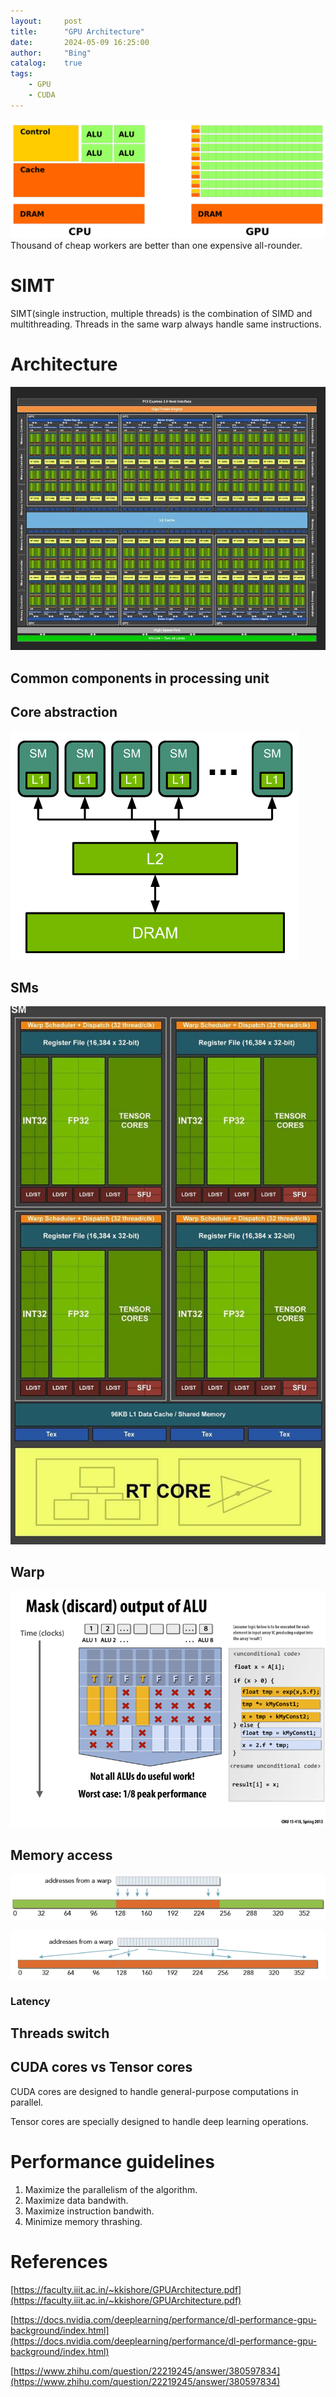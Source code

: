 ```yaml
---
layout:     post
title:      "GPU Architecture"
date:       2024-05-09 16:25:00
author:     "Bing"
catalog:    true
tags:
    - GPU
    - CUDA
---
```


![](/img/post/Cpu-gpu.svg.png "CPU vs GPU")
Thousand of cheap workers are better than one expensive all-rounder.

# SIMT
SIMT(single instruction, multiple threads) is the combination of SIMD and multithreading. Threads in the same warp always handle same instructions.

# Architecture
![](/img/post/GPU-Hardware.jpg)

## Common components in processing unit

## Core abstraction
![](/img/post/simple_gpu_arch.png)

## SMs
![](/img/post/GPU-SM.jpg)

## Warp
![](/img/post/warp-divergence-example.png)

## Memory access
![](/img/post/gpu-warp-memory-access1.png)

![](/img/post/gpu-warp-memory-access2.png)

### Latency

## Threads switch

## CUDA cores vs Tensor cores
CUDA cores are designed to handle general-purpose computations in parallel.

Tensor cores are specially designed to handle deep learning operations.

# Performance guidelines
1. Maximize the parallelism of the algorithm.
2. Maximize data bandwith.
3. Maximize instruction bandwith.
4. Minimize memory thrashing.

# References
[https://faculty.iiit.ac.in/~kkishore/GPUArchitecture.pdf](https://faculty.iiit.ac.in/~kkishore/GPUArchitecture.pdf)

[https://docs.nvidia.com/deeplearning/performance/dl-performance-gpu-background/index.html](https://docs.nvidia.com/deeplearning/performance/dl-performance-gpu-background/index.html)

[https://www.zhihu.com/question/22219245/answer/380597834](https://www.zhihu.com/question/22219245/answer/380597834)
